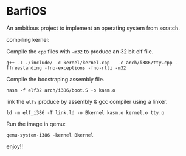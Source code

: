 # BarfiOS
An ambitious project to implement an operating system from scratch.

compiling kernel:

Compile the `cpp` files with `-m32` to produce an 32 bit elf file.  
```
g++ -I ./include/ -c kernel/kernel.cpp   -c arch/i386/tty.cpp -ffreestanding -fno-exceptions -fno-rtti -m32
```
Compile the boostraping assembly file.

```
nasm -f elf32 arch/i386/boot.S -o kasm.o
```

link the `elfs` produce by assembly & gcc compiler using a linker.
```
ld -m elf_i386 -T link.ld -o Bkernel kasm.o kernel.o tty.o
```


Run the image in qemu:
```
qemu-system-i386 -kernel Bkernel
```


enjoy!!

